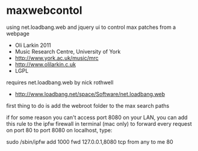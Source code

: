 # maxwebcontol

using net.loadbang.web and jquery ui to control max patches from a webpage

*  Oli Larkin 2011
*  Music Research Centre, University of York
*  http://www.york.ac.uk/music/mrc
*  http://www.olilarkin.c.uk
*  LGPL


requires net.loadbang.web by nick rothwell

*  http://www.loadbang.net/space/Software/net.loadbang.web

first thing to do is add the webroot folder to the max search paths

if for some reason you can't access port 8080 on your LAN, you can add this rule to the ipfw firewall in terminal (mac only) to forward every request on port 80 to port 8080 on localhost, type:

sudo /sbin/ipfw add 1000 fwd 127.0.0.1,8080 tcp from any to me 80